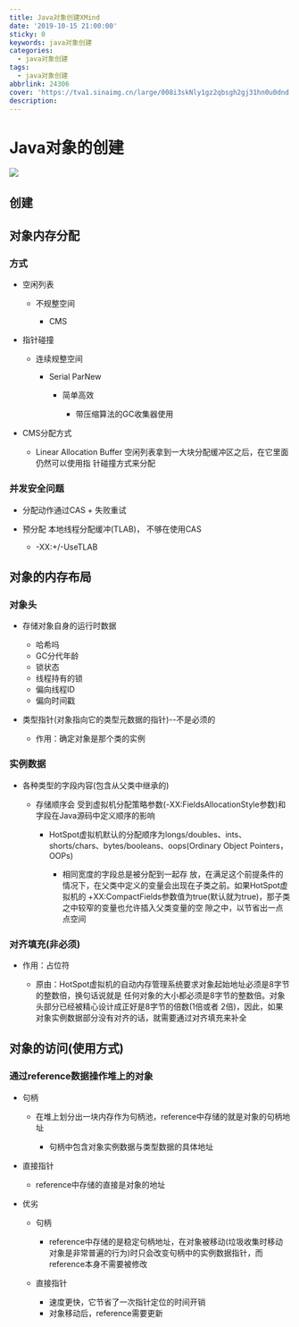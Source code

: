 ```yaml
---
title: Java对象创建XMind
date: '2019-10-15 21:00:00'
sticky: 0
keywords: java对象创建
categories:
  - java对象创建
tags:
  - java对象创建
abbrlink: 24306
cover: 'https://tva1.sinaimg.cn/large/008i3skNly1gz2qbsgh2gj31hn0u0dnd.jpg'
description:
---
```


# Java对象的创建

![](https://tva1.sinaimg.cn/large/008i3skNly1gz2qeql9pyj31az0u00xk.jpg)

## 创建

## 对象内存分配

### 方式

- 空闲列表

	- 不规整空间

		- CMS

- 指针碰撞

	- 连续规整空间

		- Serial ParNew

			- 简单高效

				- 带压缩算法的GC收集器使用

- CMS分配方式

	- Linear Allocation Buffer 空闲列表拿到一大块分配缓冲区之后，在它里面仍然可以使用指 针碰撞方式来分配

### 并发安全问题

- 分配动作通过CAS + 失败重试
- 预分配 本地线程分配缓冲(TLAB)， 不够在使用CAS

	- -XX:+/-UseTLAB

##  对象的内存布局

### 对象头

- 存储对象自身的运行时数据

	- 哈希吗
	- GC分代年龄
	- 锁状态
	- 线程持有的锁
	- 偏向线程ID
	- 偏向时间戳

- 类型指针(对象指向它的类型元数据的指针)--不是必须的

	- 作用：确定对象是那个类的实例

### 实例数据

- 各种类型的字段内容(包含从父类中继承的)

	- 存储顺序会 受到虚拟机分配策略参数(-XX:FieldsAllocationStyle参数)和字段在Java源码中定义顺序的影响

		- HotSpot虚拟机默认的分配顺序为longs/doubles、ints、shorts/chars、bytes/booleans、oops(Ordinary Object Pointers，OOPs)

			- 相同宽度的字段总是被分配到一起存 放，在满足这个前提条件的情况下，在父类中定义的变量会出现在子类之前。如果HotSpot虚拟机的 +XX:CompactFields参数值为true(默认就为true)，那子类之中较窄的变量也允许插入父类变量的空 隙之中，以节省出一点点空间

### 对齐填充(非必须)

- 作用：占位符

	- 原由：HotSpot虚拟机的自动内存管理系统要求对象起始地址必须是8字节的整数倍，换句话说就是 任何对象的大小都必须是8字节的整数倍。对象头部分已经被精心设计成正好是8字节的倍数(1倍或者 2倍)，因此，如果对象实例数据部分没有对齐的话，就需要通过对齐填充来补全

## 对象的访问(使用方式)

### 通过reference数据操作堆上的对象

- 句柄

	- 在堆上划分出一块内存作为句柄池，reference中存储的就是对象的句柄地址

		- 句柄中包含对象实例数据与类型数据的具体地址

- 直接指针

	- reference中存储的直接是对象的地址

- 优劣

	- 句柄

		- reference中存储的是稳定句柄地址，在对象被移动(垃圾收集时移动对象是非常普遍的行为)时只会改变句柄中的实例数据指针，而 reference本身不需要被修改

	- 直接指针

		- 速度更快，它节省了一次指针定位的时间开销
		- 对象移动后，reference需要更新